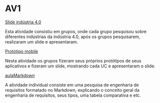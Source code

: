 # AV1

[Slide indústria 4.0](https://www.canva.com/design/DAGB3BqoqjE/vN9VGrpWw0nqZuPJ9NgxmQ/edit)

Esta atividade consistiu em grupos, onde cada grupo pesquisou sobre diferentes indústrias da indústria 4.0, após os grupos pesquisarem, realizaram um slide e apresentaram.

[Protótipo mobile](https://www.canva.com/design/DAF-qwTjFPU/Jswr5AaWIOtx1cjYRAEp1g/edit)

Nesta atividade os grupos fizeram seus próprios protótipos de seus aplicativos e fizeram um slide, mostrando cada UC e apresentaram o slide.

[aulaMarkdown](https://github.com/KD166/aulaMarkdown.git)

A atividade individual consiste em uma pesquisa de engenharia de requisitos formatado no Markdown, explicando o conceito geral da engenharia de requisitos, seus tipos, uma tabela comparativa e etc. 

